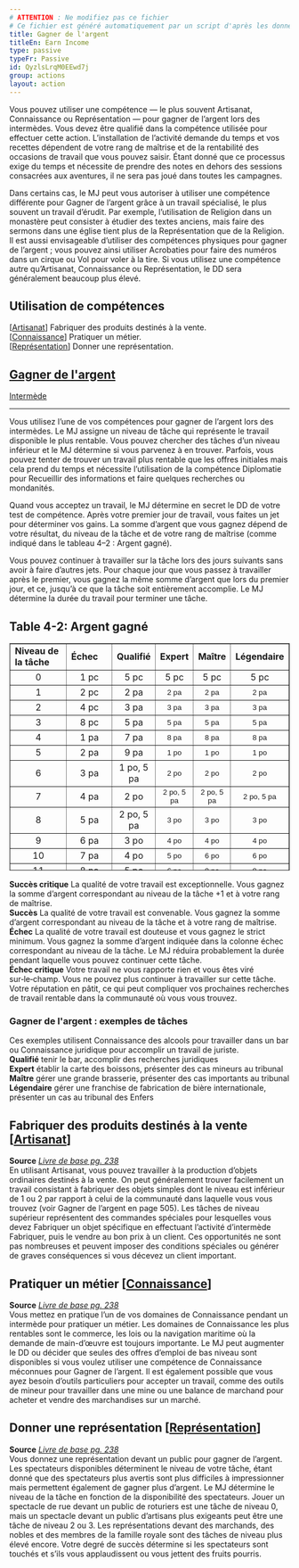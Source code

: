 ```yaml
---
# ATTENTION : Ne modifiez pas ce fichier
# Ce fichier est généré automatiquement par un script d'après les données du module Foundry VTT officiel et de sa traduction
title: Gagner de l'argent
titleEn: Earn Income
type: passive
typeFr: Passive
id: QyzlsLrqM0EEwd7j
group: actions
layout: action
---
```

<p><span id="ctl00_MainContent_DetailedOutput">Vous pouvez utiliser une compétence — le plus souvent Artisanat, Connaissance ou Représentation — pour gagner de l’argent lors des intermèdes. Vous devez être qualifié dans la compétence utilisée pour effectuer cette action. L’installation de l’activité demande du temps et vos recettes dépendent de votre rang de maîtrise et de la rentabilité des occasions de travail que vous pouvez saisir. Étant donné que ce processus exige du temps et nécessite de prendre des notes en dehors des sessions consacrées aux aventures, il ne sera pas joué dans toutes les campagnes.<br></span></p><p><span id="ctl00_MainContent_DetailedOutput">Dans certains cas, le MJ peut vous autoriser à utiliser une compétence différente pour Gagner de l’argent grâce à un travail spécialisé, le plus souvent un travail d’érudit. Par exemple, l’utilisation de Religion dans un monastère peut consister à étudier des textes anciens, mais faire des sermons dans une église tient plus de la Représentation que de la Religion. Il est aussi envisageable d’utiliser des compétences physiques pour gagner de l’argent ; vous pouvez ainsi utiliser Acrobaties pour faire des numéros dans un cirque ou Vol pour voler à la tire. Si vous utilisez une compétence autre qu’Artisanat, Connaissance ou Représentation, le DD sera généralement beaucoup plus élevé.<br></span></p><h2 class="title">Utilisation de compétences</h2><p>[<u><a href="https://2e.aonprd.com/Skills.aspx?ID=4">Artisanat</a></u>] Fabriquer des produits destinés à la vente.<br>[<u><a href="https://2e.aonprd.com/Skills.aspx?ID=8">Connaissance</a></u>] Pratiquer un métier.<br>[<u><a href="https://2e.aonprd.com/Skills.aspx?ID=12">Représentation</a></u>] Donner une représentation.</p><h2 class="title"><a href="https://2e.aonprd.com/Actions.aspx?ID=23">Gagner de l'argent</a></h2><p><span class="trait" title="Une activité qui demande au moins un jour et s'accomplit uniquement lors d'un intermède porte le trait intermède."><a href="https://2e.aonprd.com/Traits.aspx?ID=49">Intermède</a></span></p><hr><p>Vous utilisez l’une de vos compétences pour gagner de l’argent lors des intermèdes. Le MJ assigne un niveau de tâche qui représente le travail disponible le plus rentable. Vous pouvez chercher des tâches d’un niveau inférieur et le MJ détermine si vous parvenez à en trouver. Parfois, vous pouvez tenter de trouver un travail plus rentable que les offres initiales mais cela prend du temps et nécessite l’utilisation de la compétence Diplomatie pour Recueillir des informations et faire quelques recherches ou mondanités.</p><p>Quand vous acceptez un travail, le MJ détermine en secret le DD de votre test de compétence. Après votre premier jour de travail, vous faites un jet pour déterminer vos gains. La somme d’argent que vous gagnez dépend de votre résultat, du niveau de la tâche et de votre rang de maîtrise (comme indiqué dans le tableau 4–2 : Argent gagné).</p><p>Vous pouvez continuer à travailler sur la tâche lors des jours suivants sans avoir à faire d’autres jets. Pour chaque jour que vous passez à travailler après le premier, vous gagnez la même somme d’argent que lors du premier jour, et ce, jusqu’à ce que la tâche soit entièrement accomplie. Le MJ détermine la durée du travail pour terminer une tâche.</p><h2>Table 4-2: Argent gagné</h2><table style="height: 408px;" border="1"><tbody><tr style="height: 17px;"><td style="width: 87px; height: 17px;"><span id="ctl00_MainContent_DetailedOutput"><strong>Niveau de la tâche</strong></span></td><td style="width: 68px; height: 17px;"><span id="ctl00_MainContent_DetailedOutput"><strong>Échec</strong></span></td><td style="width: 46px; height: 17px;"><span id="ctl00_MainContent_DetailedOutput"><strong>Qualifié</strong></span></td><td style="width: 41px; height: 17px;"><span id="ctl00_MainContent_DetailedOutput"><strong>Expert</strong></span></td><td style="width: 43px; height: 17px;"><span id="ctl00_MainContent_DetailedOutput"><strong>Maître</strong></span></td><td style="width: 64px; height: 17px;"><span id="ctl00_MainContent_DetailedOutput"><strong>Légendaire</strong></span></td></tr><tr style="height: 17px;"><td style="width: 87px; height: 17px; text-align: center;">0</td><td style="width: 68px; height: 17px; text-align: center;">1 pc</td><td style="width: 46px; height: 17px; text-align: center;"><span id="ctl00_MainContent_DetailedOutput">5 pc</span></td><td style="width: 41px; height: 17px; text-align: center;">5 pc</td><td style="width: 43px; height: 17px; text-align: center;">5 pc</td><td style="width: 64px; height: 17px; text-align: center;">5 pc</td></tr><tr style="height: 17px;"><td style="width: 87px; height: 17px; text-align: center;">1</td><td style="width: 68px; height: 17px; text-align: center;">2 pc</td><td style="width: 46px; height: 17px; text-align: center;"><span id="ctl00_MainContent_DetailedOutput">2 pa</span></td><td style="width: 41px; height: 17px; text-align: center;"><span style="font-size: 10pt; font-family: Arial;" data-sheets-value="{&quot;1&quot;:2,&quot;2&quot;:&quot;2 pa&quot;}" data-sheets-userformat="{&quot;2&quot;:513,&quot;3&quot;:{&quot;1&quot;:0},&quot;12&quot;:0}">2 pa</span></td><td style="width: 43px; height: 17px; text-align: center;"><span style="font-size: 10pt; font-family: Arial;" data-sheets-value="{&quot;1&quot;:2,&quot;2&quot;:&quot;2 pa&quot;}" data-sheets-userformat="{&quot;2&quot;:513,&quot;3&quot;:{&quot;1&quot;:0},&quot;12&quot;:0}">2 pa</span></td><td style="width: 64px; height: 17px; text-align: center;"><span style="font-size: 10pt; font-family: Arial;" data-sheets-value="{&quot;1&quot;:2,&quot;2&quot;:&quot;2 pa&quot;}" data-sheets-userformat="{&quot;2&quot;:513,&quot;3&quot;:{&quot;1&quot;:0},&quot;12&quot;:0}">2 pa</span></td></tr><tr style="height: 17px;"><td style="width: 87px; height: 17px; text-align: center;">2</td><td style="width: 68px; height: 17px; text-align: center;">4 pc</td><td style="width: 46px; height: 17px; text-align: center;">3 pa</td><td style="width: 41px; height: 17px; text-align: center;"><span style="font-size: 10pt; font-family: Arial;" data-sheets-value="{&quot;1&quot;:2,&quot;2&quot;:&quot;3 pa&quot;}" data-sheets-userformat="{&quot;2&quot;:513,&quot;3&quot;:{&quot;1&quot;:0},&quot;12&quot;:0}">3 pa</span></td><td style="width: 43px; height: 17px; text-align: center;"><span style="font-size: 10pt; font-family: Arial;" data-sheets-value="{&quot;1&quot;:2,&quot;2&quot;:&quot;3 pa&quot;}" data-sheets-userformat="{&quot;2&quot;:513,&quot;3&quot;:{&quot;1&quot;:0},&quot;12&quot;:0}">3 pa</span></td><td style="width: 64px; height: 17px; text-align: center;"><span style="font-size: 10pt; font-family: Arial;" data-sheets-value="{&quot;1&quot;:2,&quot;2&quot;:&quot;3 pa&quot;}" data-sheets-userformat="{&quot;2&quot;:513,&quot;3&quot;:{&quot;1&quot;:0},&quot;12&quot;:0}">3 pa</span></td></tr><tr style="height: 17px;"><td style="width: 87px; height: 17px; text-align: center;">3</td><td style="width: 68px; height: 17px; text-align: center;">8 pc</td><td style="width: 46px; height: 17px; text-align: center;">5 pa</td><td style="width: 41px; height: 17px; text-align: center;"><span style="font-size: 10pt; font-family: Arial;" data-sheets-value="{&quot;1&quot;:2,&quot;2&quot;:&quot;5 pa&quot;}" data-sheets-userformat="{&quot;2&quot;:513,&quot;3&quot;:{&quot;1&quot;:0},&quot;12&quot;:0}">5 pa</span></td><td style="width: 43px; height: 17px; text-align: center;"><span style="font-size: 10pt; font-family: Arial;" data-sheets-value="{&quot;1&quot;:2,&quot;2&quot;:&quot;5 pa&quot;}" data-sheets-userformat="{&quot;2&quot;:513,&quot;3&quot;:{&quot;1&quot;:0},&quot;12&quot;:0}">5 pa</span></td><td style="width: 64px; height: 17px; text-align: center;"><span style="font-size: 10pt; font-family: Arial;" data-sheets-value="{&quot;1&quot;:2,&quot;2&quot;:&quot;5 pa&quot;}" data-sheets-userformat="{&quot;2&quot;:513,&quot;3&quot;:{&quot;1&quot;:0},&quot;12&quot;:0}">5 pa</span></td></tr><tr style="height: 17px;"><td style="width: 87px; height: 17px; text-align: center;">4</td><td style="width: 68px; height: 17px; text-align: center;">1 pa</td><td style="width: 46px; height: 17px; text-align: center;">7 pa</td><td style="width: 41px; height: 17px; text-align: center;"><span style="font-size: 10pt; font-family: Arial;" data-sheets-value="{&quot;1&quot;:2,&quot;2&quot;:&quot;8 pa&quot;}" data-sheets-userformat="{&quot;2&quot;:513,&quot;3&quot;:{&quot;1&quot;:0},&quot;12&quot;:0}">8 pa</span></td><td style="width: 43px; height: 17px; text-align: center;"><span style="font-size: 10pt; font-family: Arial;" data-sheets-value="{&quot;1&quot;:2,&quot;2&quot;:&quot;8 pa&quot;}" data-sheets-userformat="{&quot;2&quot;:513,&quot;3&quot;:{&quot;1&quot;:0},&quot;12&quot;:0}">8 pa</span></td><td style="width: 64px; height: 17px; text-align: center;"><span style="font-size: 10pt; font-family: Arial;" data-sheets-value="{&quot;1&quot;:2,&quot;2&quot;:&quot;8 pa&quot;}" data-sheets-userformat="{&quot;2&quot;:513,&quot;3&quot;:{&quot;1&quot;:0},&quot;12&quot;:0}">8 pa</span></td></tr><tr style="height: 17px;"><td style="width: 87px; height: 17px; text-align: center;">5</td><td style="width: 68px; height: 17px; text-align: center;">2 pa</td><td style="width: 46px; height: 17px; text-align: center;">9 pa</td><td style="width: 41px; height: 17px; text-align: center;"><span style="font-size: 10pt; font-family: Arial;" data-sheets-value="{&quot;1&quot;:2,&quot;2&quot;:&quot;1 po&quot;}" data-sheets-userformat="{&quot;2&quot;:513,&quot;3&quot;:{&quot;1&quot;:0},&quot;12&quot;:0}">1 po</span></td><td style="width: 43px; height: 17px; text-align: center;"><span style="font-size: 10pt; font-family: Arial;" data-sheets-value="{&quot;1&quot;:2,&quot;2&quot;:&quot;1 po&quot;}" data-sheets-userformat="{&quot;2&quot;:513,&quot;3&quot;:{&quot;1&quot;:0},&quot;12&quot;:0}">1 po</span></td><td style="width: 64px; height: 17px; text-align: center;"><span style="font-size: 10pt; font-family: Arial;" data-sheets-value="{&quot;1&quot;:2,&quot;2&quot;:&quot;1 po&quot;}" data-sheets-userformat="{&quot;2&quot;:513,&quot;3&quot;:{&quot;1&quot;:0},&quot;12&quot;:0}">1 po</span></td></tr><tr style="height: 17px;"><td style="width: 87px; height: 17px; text-align: center;">6</td><td style="width: 68px; height: 17px; text-align: center;">3 pa</td><td style="width: 46px; height: 17px; text-align: center;">1 po, 5 pa</td><td style="width: 41px; height: 17px; text-align: center;"><span style="font-size: 10pt; font-family: Arial;" data-sheets-value="{&quot;1&quot;:2,&quot;2&quot;:&quot;2 po&quot;}" data-sheets-userformat="{&quot;2&quot;:513,&quot;3&quot;:{&quot;1&quot;:0},&quot;12&quot;:0}">2 po</span></td><td style="width: 43px; height: 17px; text-align: center;"><span style="font-size: 10pt; font-family: Arial;" data-sheets-value="{&quot;1&quot;:2,&quot;2&quot;:&quot;2 po&quot;}" data-sheets-userformat="{&quot;2&quot;:513,&quot;3&quot;:{&quot;1&quot;:0},&quot;12&quot;:0}">2 po</span></td><td style="width: 64px; height: 17px; text-align: center;"><span style="font-size: 10pt; font-family: Arial;" data-sheets-value="{&quot;1&quot;:2,&quot;2&quot;:&quot;2 po&quot;}" data-sheets-userformat="{&quot;2&quot;:513,&quot;3&quot;:{&quot;1&quot;:0},&quot;12&quot;:0}">2 po</span></td></tr><tr style="height: 17px;"><td style="width: 87px; height: 17px; text-align: center;">7</td><td style="width: 68px; height: 17px; text-align: center;">4 pa</td><td style="width: 46px; height: 17px; text-align: center;">2 po</td><td style="width: 41px; height: 17px; text-align: center;"><span style="font-size: 10pt; font-family: Arial;" data-sheets-value="{&quot;1&quot;:2,&quot;2&quot;:&quot;2 po, 5 pa&quot;}" data-sheets-userformat="{&quot;2&quot;:513,&quot;3&quot;:{&quot;1&quot;:0},&quot;12&quot;:0}">2 po, 5 pa</span></td><td style="width: 43px; height: 17px; text-align: center;"><span style="font-size: 10pt; font-family: Arial;" data-sheets-value="{&quot;1&quot;:2,&quot;2&quot;:&quot;2 po, 5 pa&quot;}" data-sheets-userformat="{&quot;2&quot;:513,&quot;3&quot;:{&quot;1&quot;:0},&quot;12&quot;:0}">2 po, 5 pa</span></td><td style="width: 64px; height: 17px; text-align: center;"><span style="font-size: 10pt; font-family: Arial;" data-sheets-value="{&quot;1&quot;:2,&quot;2&quot;:&quot;2 po, 5 pa&quot;}" data-sheets-userformat="{&quot;2&quot;:513,&quot;3&quot;:{&quot;1&quot;:0},&quot;12&quot;:0}">2 po, 5 pa</span></td></tr><tr style="height: 17px;"><td style="width: 87px; height: 17px; text-align: center;">8</td><td style="width: 68px; height: 17px; text-align: center;">5 pa</td><td style="width: 46px; height: 17px; text-align: center;">2 po, 5 pa</td><td style="width: 41px; height: 17px; text-align: center;"><span style="font-size: 10pt; font-family: Arial;" data-sheets-value="{&quot;1&quot;:2,&quot;2&quot;:&quot;3 po&quot;}" data-sheets-userformat="{&quot;2&quot;:513,&quot;3&quot;:{&quot;1&quot;:0},&quot;12&quot;:0}">3 po</span></td><td style="width: 43px; height: 17px; text-align: center;"><span style="font-size: 10pt; font-family: Arial;" data-sheets-value="{&quot;1&quot;:2,&quot;2&quot;:&quot;3 po&quot;}" data-sheets-userformat="{&quot;2&quot;:513,&quot;3&quot;:{&quot;1&quot;:0},&quot;12&quot;:0}">3 po</span></td><td style="width: 64px; height: 17px; text-align: center;"><span style="font-size: 10pt; font-family: Arial;" data-sheets-value="{&quot;1&quot;:2,&quot;2&quot;:&quot;3 po&quot;}" data-sheets-userformat="{&quot;2&quot;:513,&quot;3&quot;:{&quot;1&quot;:0},&quot;12&quot;:0}">3 po</span></td></tr><tr style="height: 17px;"><td style="width: 87px; height: 17px; text-align: center;">9</td><td style="width: 68px; height: 17px; text-align: center;">6 pa</td><td style="width: 46px; height: 17px; text-align: center;">3 po</td><td style="width: 41px; height: 17px; text-align: center;"><span style="font-size: 10pt; font-family: Arial;" data-sheets-value="{&quot;1&quot;:2,&quot;2&quot;:&quot;4 po&quot;}" data-sheets-userformat="{&quot;2&quot;:513,&quot;3&quot;:{&quot;1&quot;:0},&quot;12&quot;:0}">4 po</span></td><td style="width: 43px; height: 17px; text-align: center;"><span style="font-size: 10pt; font-family: Arial;" data-sheets-value="{&quot;1&quot;:2,&quot;2&quot;:&quot;4 po&quot;}" data-sheets-userformat="{&quot;2&quot;:513,&quot;3&quot;:{&quot;1&quot;:0},&quot;12&quot;:0}">4 po</span></td><td style="width: 64px; height: 17px; text-align: center;"><span style="font-size: 10pt; font-family: Arial;" data-sheets-value="{&quot;1&quot;:2,&quot;2&quot;:&quot;4 po&quot;}" data-sheets-userformat="{&quot;2&quot;:513,&quot;3&quot;:{&quot;1&quot;:0},&quot;12&quot;:0}">4 po</span></td></tr><tr style="height: 17px;"><td style="width: 87px; height: 17px; text-align: center;">10</td><td style="width: 68px; height: 17px; text-align: center;">7 pa</td><td style="width: 46px; height: 17px; text-align: center;">4 po</td><td style="width: 41px; height: 17px; text-align: center;"><span style="font-size: 10pt; font-family: Arial;" data-sheets-value="{&quot;1&quot;:2,&quot;2&quot;:&quot;5 po&quot;}" data-sheets-userformat="{&quot;2&quot;:513,&quot;3&quot;:{&quot;1&quot;:0},&quot;12&quot;:0}">5 po</span></td><td style="width: 43px; height: 17px; text-align: center;"><span style="font-size: 10pt; font-family: Arial;" data-sheets-value="{&quot;1&quot;:2,&quot;2&quot;:&quot;6 po&quot;}" data-sheets-userformat="{&quot;2&quot;:513,&quot;3&quot;:{&quot;1&quot;:0},&quot;12&quot;:0}">6 po</span></td><td style="width: 64px; height: 17px; text-align: center;"><span style="font-size: 10pt; font-family: Arial;" data-sheets-value="{&quot;1&quot;:2,&quot;2&quot;:&quot;6 po&quot;}" data-sheets-userformat="{&quot;2&quot;:513,&quot;3&quot;:{&quot;1&quot;:0},&quot;12&quot;:0}">6 po</span></td></tr><tr style="height: 17px;"><td style="width: 87px; height: 17px; text-align: center;">11</td><td style="width: 68px; height: 17px; text-align: center;">8 pa</td><td style="width: 46px; height: 17px; text-align: center;">5 po</td><td style="width: 41px; height: 17px; text-align: center;"><span style="font-size: 10pt; font-family: Arial;" data-sheets-value="{&quot;1&quot;:2,&quot;2&quot;:&quot;6 po&quot;}" data-sheets-userformat="{&quot;2&quot;:513,&quot;3&quot;:{&quot;1&quot;:0},&quot;12&quot;:0}">6 po</span></td><td style="width: 43px; height: 17px; text-align: center;"><span style="font-size: 10pt; font-family: Arial;" data-sheets-value="{&quot;1&quot;:2,&quot;2&quot;:&quot;8 po&quot;}" data-sheets-userformat="{&quot;2&quot;:513,&quot;3&quot;:{&quot;1&quot;:0},&quot;12&quot;:0}">8 po</span></td><td style="width: 64px; height: 17px; text-align: center;"><span style="font-size: 10pt; font-family: Arial;" data-sheets-value="{&quot;1&quot;:2,&quot;2&quot;:&quot;8 po&quot;}" data-sheets-userformat="{&quot;2&quot;:513,&quot;3&quot;:{&quot;1&quot;:0},&quot;12&quot;:0}">8 po</span></td></tr><tr style="height: 17px;"><td style="width: 87px; height: 17px; text-align: center;">12</td><td style="width: 68px; height: 17px; text-align: center;">9 pa</td><td style="width: 46px; height: 17px; text-align: center;">6 po</td><td style="width: 41px; height: 17px; text-align: center;"><span style="font-size: 10pt; font-family: Arial;" data-sheets-value="{&quot;1&quot;:2,&quot;2&quot;:&quot;8 po&quot;}" data-sheets-userformat="{&quot;2&quot;:513,&quot;3&quot;:{&quot;1&quot;:0},&quot;12&quot;:0}">8 po</span></td><td style="width: 43px; height: 17px; text-align: center;"><span style="font-size: 10pt; font-family: Arial;" data-sheets-value="{&quot;1&quot;:2,&quot;2&quot;:&quot;10 po&quot;}" data-sheets-userformat="{&quot;2&quot;:513,&quot;3&quot;:{&quot;1&quot;:0},&quot;12&quot;:0}">10 po</span></td><td style="width: 64px; height: 17px; text-align: center;"><span style="font-size: 10pt; font-family: Arial;" data-sheets-value="{&quot;1&quot;:2,&quot;2&quot;:&quot;10 po&quot;}" data-sheets-userformat="{&quot;2&quot;:513,&quot;3&quot;:{&quot;1&quot;:0},&quot;12&quot;:0}">10 po</span></td></tr><tr style="height: 17px;"><td style="width: 87px; height: 17px; text-align: center;">13</td><td style="width: 68px; height: 17px; text-align: center;">1 po</td><td style="width: 46px; height: 17px; text-align: center;">7 po</td><td style="width: 41px; height: 17px; text-align: center;"><span style="font-size: 10pt; font-family: Arial;" data-sheets-value="{&quot;1&quot;:2,&quot;2&quot;:&quot;10 po&quot;}" data-sheets-userformat="{&quot;2&quot;:513,&quot;3&quot;:{&quot;1&quot;:0},&quot;12&quot;:0}">10 po</span></td><td style="width: 43px; height: 17px; text-align: center;"><span style="font-size: 10pt; font-family: Arial;" data-sheets-value="{&quot;1&quot;:2,&quot;2&quot;:&quot;15 po&quot;}" data-sheets-userformat="{&quot;2&quot;:513,&quot;3&quot;:{&quot;1&quot;:0},&quot;12&quot;:0}">15 po</span></td><td style="width: 64px; height: 17px; text-align: center;"><span style="font-size: 10pt; font-family: Arial;" data-sheets-value="{&quot;1&quot;:2,&quot;2&quot;:&quot;15 po&quot;}" data-sheets-userformat="{&quot;2&quot;:513,&quot;3&quot;:{&quot;1&quot;:0},&quot;12&quot;:0}">15 po</span></td></tr><tr style="height: 17px;"><td style="width: 87px; height: 17px; text-align: center;">14</td><td style="width: 68px; height: 17px; text-align: center;">1 po, 5 pa</td><td style="width: 46px; height: 17px; text-align: center;">8 po</td><td style="width: 41px; height: 17px; text-align: center;"><span style="font-size: 10pt; font-family: Arial;" data-sheets-value="{&quot;1&quot;:2,&quot;2&quot;:&quot;15 po&quot;}" data-sheets-userformat="{&quot;2&quot;:513,&quot;3&quot;:{&quot;1&quot;:0},&quot;12&quot;:0}">15 po</span></td><td style="width: 43px; height: 17px; text-align: center;"><span style="font-size: 10pt; font-family: Arial;" data-sheets-value="{&quot;1&quot;:2,&quot;2&quot;:&quot;20 po&quot;}" data-sheets-userformat="{&quot;2&quot;:513,&quot;3&quot;:{&quot;1&quot;:0},&quot;12&quot;:0}">20 po</span></td><td style="width: 64px; height: 17px; text-align: center;"><span style="font-size: 10pt; font-family: Arial;" data-sheets-value="{&quot;1&quot;:2,&quot;2&quot;:&quot;20 po&quot;}" data-sheets-userformat="{&quot;2&quot;:513,&quot;3&quot;:{&quot;1&quot;:0},&quot;12&quot;:0}">20 po</span></td></tr><tr style="height: 17px;"><td style="width: 87px; height: 17px; text-align: center;">15</td><td style="width: 68px; height: 17px; text-align: center;">2 po</td><td style="width: 46px; height: 17px; text-align: center;">10 po</td><td style="width: 41px; height: 17px; text-align: center;"><span style="font-size: 10pt; font-family: Arial;" data-sheets-value="{&quot;1&quot;:2,&quot;2&quot;:&quot;20 po&quot;}" data-sheets-userformat="{&quot;2&quot;:513,&quot;3&quot;:{&quot;1&quot;:0},&quot;12&quot;:0}">20 po</span></td><td style="width: 43px; height: 17px; text-align: center;"><span style="font-size: 10pt; font-family: Arial;" data-sheets-value="{&quot;1&quot;:2,&quot;2&quot;:&quot;28 po&quot;}" data-sheets-userformat="{&quot;2&quot;:513,&quot;3&quot;:{&quot;1&quot;:0},&quot;12&quot;:0}">28 po</span></td><td style="width: 64px; height: 17px; text-align: center;"><span style="font-size: 10pt; font-family: Arial;" data-sheets-value="{&quot;1&quot;:2,&quot;2&quot;:&quot;28 po&quot;}" data-sheets-userformat="{&quot;2&quot;:513,&quot;3&quot;:{&quot;1&quot;:0},&quot;12&quot;:0}">28 po</span></td></tr><tr style="height: 17px;"><td style="width: 87px; height: 17px; text-align: center;">16</td><td style="width: 68px; height: 17px; text-align: center;">2 po, 5 pa</td><td style="width: 46px; height: 17px; text-align: center;">13 po</td><td style="width: 41px; height: 17px; text-align: center;"><span style="font-size: 10pt; font-family: Arial;" data-sheets-value="{&quot;1&quot;:2,&quot;2&quot;:&quot;25 po&quot;}" data-sheets-userformat="{&quot;2&quot;:513,&quot;3&quot;:{&quot;1&quot;:0},&quot;12&quot;:0}">25 po</span></td><td style="width: 43px; height: 17px; text-align: center;"><span style="font-size: 10pt; font-family: Arial;" data-sheets-value="{&quot;1&quot;:2,&quot;2&quot;:&quot;36 po&quot;}" data-sheets-userformat="{&quot;2&quot;:513,&quot;3&quot;:{&quot;1&quot;:0},&quot;12&quot;:0}">36 po</span></td><td style="width: 64px; height: 17px; text-align: center;"><span style="font-size: 10pt; font-family: Arial;" data-sheets-value="{&quot;1&quot;:2,&quot;2&quot;:&quot;40 po&quot;}" data-sheets-userformat="{&quot;2&quot;:513,&quot;3&quot;:{&quot;1&quot;:0},&quot;12&quot;:0}">40 po</span></td></tr><tr style="height: 17px;"><td style="width: 87px; height: 17px; text-align: center;">17</td><td style="width: 68px; height: 17px; text-align: center;">3 po</td><td style="width: 46px; height: 17px; text-align: center;">15 po</td><td style="width: 41px; height: 17px; text-align: center;"><span style="font-size: 10pt; font-family: Arial;" data-sheets-value="{&quot;1&quot;:2,&quot;2&quot;:&quot;30 po&quot;}" data-sheets-userformat="{&quot;2&quot;:513,&quot;3&quot;:{&quot;1&quot;:0},&quot;12&quot;:0}">30 po</span></td><td style="width: 43px; height: 17px; text-align: center;"><span style="font-size: 10pt; font-family: Arial;" data-sheets-value="{&quot;1&quot;:2,&quot;2&quot;:&quot;45 po&quot;}" data-sheets-userformat="{&quot;2&quot;:513,&quot;3&quot;:{&quot;1&quot;:0},&quot;12&quot;:0}">45 po</span></td><td style="width: 64px; height: 17px; text-align: center;"><span style="font-size: 10pt; font-family: Arial;" data-sheets-value="{&quot;1&quot;:2,&quot;2&quot;:&quot;55 po&quot;}" data-sheets-userformat="{&quot;2&quot;:513,&quot;3&quot;:{&quot;1&quot;:0},&quot;12&quot;:0}">55 po</span></td></tr><tr style="height: 17px;"><td style="width: 87px; height: 17px; text-align: center;">18</td><td style="width: 68px; height: 17px; text-align: center;">4 po</td><td style="width: 46px; height: 17px; text-align: center;">20 po</td><td style="width: 41px; height: 17px; text-align: center;"><span style="font-size: 10pt; font-family: Arial;" data-sheets-value="{&quot;1&quot;:2,&quot;2&quot;:&quot;45 po&quot;}" data-sheets-userformat="{&quot;2&quot;:513,&quot;3&quot;:{&quot;1&quot;:0},&quot;12&quot;:0}">45 po</span></td><td style="width: 43px; height: 17px; text-align: center;"><span style="font-size: 10pt; font-family: Arial;" data-sheets-value="{&quot;1&quot;:2,&quot;2&quot;:&quot;70 po&quot;}" data-sheets-userformat="{&quot;2&quot;:513,&quot;3&quot;:{&quot;1&quot;:0},&quot;12&quot;:0}">70 po</span></td><td style="width: 64px; height: 17px; text-align: center;"><span style="font-size: 10pt; font-family: Arial;" data-sheets-value="{&quot;1&quot;:2,&quot;2&quot;:&quot;90 po&quot;}" data-sheets-userformat="{&quot;2&quot;:513,&quot;3&quot;:{&quot;1&quot;:0},&quot;12&quot;:0}">90 po</span></td></tr><tr style="height: 17px;"><td style="width: 87px; height: 17px; text-align: center;">19</td><td style="width: 68px; height: 17px; text-align: center;">6 po</td><td style="width: 46px; height: 17px; text-align: center;">30 po</td><td style="width: 41px; height: 17px; text-align: center;"><span style="font-size: 10pt; font-family: Arial;" data-sheets-value="{&quot;1&quot;:2,&quot;2&quot;:&quot;60 po&quot;}" data-sheets-userformat="{&quot;2&quot;:513,&quot;3&quot;:{&quot;1&quot;:0},&quot;12&quot;:0}">60 po</span></td><td style="width: 43px; height: 17px; text-align: center;"><span style="font-size: 10pt; font-family: Arial;" data-sheets-value="{&quot;1&quot;:2,&quot;2&quot;:&quot;100 po&quot;}" data-sheets-userformat="{&quot;2&quot;:513,&quot;3&quot;:{&quot;1&quot;:0},&quot;12&quot;:0}">100 po</span></td><td style="width: 64px; height: 17px; text-align: center;"><span style="font-size: 10pt; font-family: Arial;" data-sheets-value="{&quot;1&quot;:2,&quot;2&quot;:&quot;130 po&quot;}" data-sheets-userformat="{&quot;2&quot;:513,&quot;3&quot;:{&quot;1&quot;:0},&quot;12&quot;:0}">130 po</span></td></tr><tr style="height: 17px;"><td style="width: 87px; height: 17px; text-align: center;">20</td><td style="width: 68px; height: 17px; text-align: center;">8 po</td><td style="width: 46px; height: 17px; text-align: center;">40 po</td><td style="width: 41px; height: 17px; text-align: center;"><span style="font-size: 10pt; font-family: Arial;" data-sheets-value="{&quot;1&quot;:2,&quot;2&quot;:&quot;75 po&quot;}" data-sheets-userformat="{&quot;2&quot;:513,&quot;3&quot;:{&quot;1&quot;:0},&quot;12&quot;:0}">75 po</span></td><td style="width: 43px; height: 17px; text-align: center;"><span style="font-size: 10pt; font-family: Arial;" data-sheets-value="{&quot;1&quot;:2,&quot;2&quot;:&quot;150 po&quot;}" data-sheets-userformat="{&quot;2&quot;:513,&quot;3&quot;:{&quot;1&quot;:0},&quot;12&quot;:0}">150 po</span></td><td style="width: 64px; height: 17px; text-align: center;"><span style="font-size: 10pt; font-family: Arial;" data-sheets-value="{&quot;1&quot;:2,&quot;2&quot;:&quot;200 po&quot;}" data-sheets-userformat="{&quot;2&quot;:513,&quot;3&quot;:{&quot;1&quot;:0},&quot;12&quot;:0}">200 po</span></td></tr><tr style="height: 34px;"><td style="width: 87px; height: 34px; text-align: center;"><span id="ctl00_MainContent_DetailedOutput">20 (critical success)</span></td><td style="width: 68px; height: 34px;">&nbsp;</td><td style="width: 46px; height: 34px; text-align: center;">50 po</td><td style="width: 41px; height: 34px; text-align: center;"><span style="font-size: 10pt; font-family: Arial;" data-sheets-value="{&quot;1&quot;:2,&quot;2&quot;:&quot;90 po&quot;}" data-sheets-userformat="{&quot;2&quot;:513,&quot;3&quot;:{&quot;1&quot;:0},&quot;12&quot;:0}">90 po</span></td><td style="width: 43px; height: 34px; text-align: center;"><span style="font-size: 10pt; font-family: Arial;" data-sheets-value="{&quot;1&quot;:2,&quot;2&quot;:&quot;175 po&quot;}" data-sheets-userformat="{&quot;2&quot;:513,&quot;3&quot;:{&quot;1&quot;:0},&quot;12&quot;:0}">175 po</span></td><td style="width: 64px; height: 34px; text-align: center;"><span style="font-size: 10pt; font-family: Arial;" data-sheets-value="{&quot;1&quot;:2,&quot;2&quot;:&quot;300 po&quot;}" data-sheets-userformat="{&quot;2&quot;:513,&quot;3&quot;:{&quot;1&quot;:0},&quot;12&quot;:0}">300 po</span></td></tr></tbody></table><p><strong>Succès critique</strong> La qualité de votre travail est exceptionnelle. Vous gagnez la somme d’argent correspondant au niveau de la tâche +1 et à votre rang de maîtrise.<br><strong>Succès</strong> La qualité de votre travail est convenable. Vous gagnez la somme d’argent correspondant au niveau de la tâche et à votre rang de maîtrise.<br><strong>Échec</strong> La qualité de votre travail est douteuse et vous gagnez le strict minimum. Vous gagnez la somme d’argent indiquée dans la colonne échec correspondant au niveau de la tâche. Le MJ réduira probablement la durée pendant laquelle vous pouvez continuer cette tâche.<br><strong>Échec critique</strong> Votre travail ne vous rapporte rien et vous êtes viré sur‑le‑champ. Vous ne pouvez plus continuer à travailler sur cette tâche. Votre réputation en pâtit, ce qui peut compliquer vos prochaines recherches de travail rentable dans la communauté où vous vous trouvez.</p><h3 class="title">Gagner de l'argent : exemples de tâches</h3><p>Ces exemples utilisent Connaissance des alcools pour travailler dans un bar ou Connaissance juridique pour accomplir un travail de juriste.<br><strong>Qualifié</strong> tenir le bar, accomplir des recherches juridiques<br><strong>Expert</strong> établir la carte des boissons, présenter des cas mineurs au tribunal<br><strong>Maître</strong> gérer une grande brasserie, présenter des cas importants au tribunal<br><strong>Légendaire</strong> gérer une franchise de fabrication de bière internationale, présenter un cas au tribunal des Enfers</p><h2 class="title">Fabriquer des produits destinés à la vente [<a href="https://2e.aonprd.com/Skills.aspx?ID=4">Artisanat</a>]</h2><p><strong>Source</strong> <a class="external-link" href="https://paizo.com/products/btq01y0k?Pathfinder-Core-Rulebook" target="_blank" rel="noopener"><em>Livre de base pg. 238</em></a><br>En utilisant Artisanat, vous pouvez travailler à la production d’objets ordinaires destinés à la vente. On peut généralement trouver facilement un travail consistant à fabriquer des objets simples dont le niveau est inférieur de 1 ou 2 par rapport à celui de la communauté dans laquelle vous vous trouvez (voir Gagner de l’argent en page 505). Les tâches de niveau supérieur représentent des commandes spéciales pour lesquelles vous devez Fabriquer un objet spécifique en effectuant l’activité d’intermède Fabriquer, puis le vendre au bon prix à un client. Ces opportunités ne sont pas nombreuses et peuvent imposer des conditions spéciales ou générer de graves conséquences si vous décevez un client important.</p><h2 class="title">Pratiquer un métier [<a href="https://2e.aonprd.com/Skills.aspx?ID=8">Connaissance</a>]</h2><p><strong>Source</strong> <a class="external-link" href="https://paizo.com/products/btq01y0k?Pathfinder-Core-Rulebook" target="_blank" rel="noopener"><em>Livre de base pg. 238</em></a><br>Vous mettez en pratique l’un de vos domaines de Connaissance pendant un intermède pour pratiquer un métier. Les domaines de Connaissance les plus rentables sont le commerce, les lois ou la navigation maritime où la demande de main-d’œuvre est toujours importante. Le MJ peut augmenter le DD ou décider que seules des offres d’emploi de bas niveau sont disponibles si vous voulez utiliser une compétence de Connaissance méconnues pour Gagner de l’argent. Il est également possible que vous ayez besoin d’outils particuliers pour accepter un travail, comme des outils de mineur pour travailler dans une mine ou une balance de marchand pour acheter et vendre des marchandises sur un marché.</p><h2 class="title">Donner une représentation [<a href="https://2e.aonprd.com/Skills.aspx?ID=12">Représentation</a>]</h2><p><strong>Source</strong> <a class="external-link" href="https://paizo.com/products/btq01y0k?Pathfinder-Core-Rulebook" target="_blank" rel="noopener"><em>Livre de base pg. 238</em></a><br>Vous donnez une représentation devant un public pour gagner de l’argent. Les spectateurs disponibles déterminent le niveau de votre tâche, étant donné que des spectateurs plus avertis sont plus difficiles à impressionner mais permettent également de gagner plus d’argent. Le MJ détermine le niveau de la tâche en fonction de la disponibilité des spectateurs. Jouer un spectacle de rue devant un public de roturiers est une tâche de niveau 0, mais un spectacle devant un public d’artisans plus exigeants peut être une tâche de niveau 2 ou 3. Les représentations devant des marchands, des nobles et des membres de la famille royale sont des tâches de niveau plus élevé encore. Votre degré de succès détermine si les spectateurs sont touchés et s’ils vous applaudissent ou vous jettent des fruits pourris.</p>
